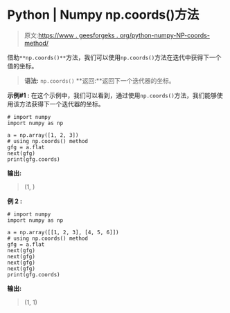 # Python | Numpy np.coords()方法

> 原文:[https://www . geesforgeks . org/python-numpy-NP-coords-method/](https://www.geeksforgeeks.org/python-numpy-np-coords-method/)

借助`**np.coords()**`方法，我们可以使用`np.coords()`方法在迭代中获得下一个值的坐标。

> **语法:** `np.coords()`
> **返回:**返回下一个迭代器的坐标。

**示例#1 :**
在这个示例中，我们可以看到，通过使用`np.coords()`方法，我们能够使用该方法获得下一个迭代器的坐标。

```
# import numpy
import numpy as np

a = np.array([1, 2, 3])
# using np.coords() method
gfg = a.flat
next(gfg)
print(gfg.coords)
```

**输出:**

> (1, )

**例 2 :**

```
# import numpy
import numpy as np

a = np.array([[1, 2, 3], [4, 5, 6]])
# using np.coords() method
gfg = a.flat
next(gfg)
next(gfg)
next(gfg)
next(gfg)
print(gfg.coords)
```

**输出:**

> (1, 1)